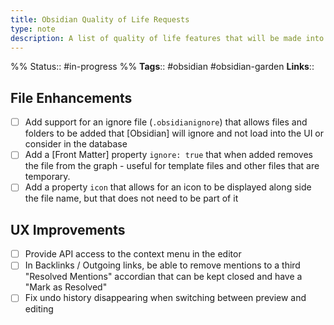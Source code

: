 ```yaml
---
title: Obsidian Quality of Life Requests
type: note
description: A list of quality of life features that will be made into feature requests
---
```

%%
Status:: #in-progress 
%%
**Tags**:: #obsidian #obsidian-garden 
**Links**:: 

## File Enhancements

- [ ] Add support for an ignore file (`.obsidianignore`) that allows files and folders to be added that [Obsidian] will ignore and not load into the UI or consider in the database
- [ ] Add a [Front Matter] property `ignore: true` that when added removes the file from the graph - useful for template files and other files that are temporary.
- [ ] Add a property `icon` that allows for an icon to be displayed along side the file name, but that does not need to be part of it

## UX Improvements

- [ ] Provide API access to the context menu in the editor
- [ ] In Backlinks / Outgoing links, be able to remove mentions to a third "Resolved Mentions" accordian that can be kept closed and have a "Mark as Resolved"
- [ ] Fix undo history disappearing when switching between preview and editing